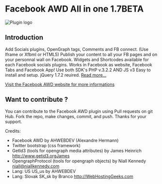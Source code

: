 Facebook AWD All in one 1.7BETA
==============

![Plugin logo][logo]

Introduction
--------------
Add Socials plugins, OpenGraph tags, Comments and FB connect. (Use Iframe or Xfbml or HTML5)
Publish your content to all your FB pages and on your personnal wall on Facebook.
Widgets and Shortcodes available for each Facebook socials plugins.
Works in Facebook as website, Facebook Tabs and Facebook App!
Use both SDK's PHP v.3.2.2 AND JS v3
Easy to install and setup.
jQuery 1.7.2 reuired.
[Read more...](http://facebook-awd.ahwebdev.fr/features/ "Features of Facebook AWD")

[Visit the Facebook AWD website for more informations](http://facebook-awd.ahwebdev.fr "Facebook AWD all in one")

Want to contribute ?
--------------
You can contribute to the Facebook AWD plugin using Pull requests on git Hub.
Fork the repo, make changes, commit, and push.
Thanks for your support.

Credits:

- Facebook AWD by AHWEBDEV (Alexandre Hermann)
- Twitter bootstrap (css framework)
- GetId3 (tools for opengraph media attributes) by James Heinrich http://www.getid3.orgJames
- OpengraphProtocol (tools for opengraph objects) by Niall Kennedy <niall@niallkennedy.com>
- Lang: US US_us by AHWEBDEV
- Lang: Slovak SK_sk by Branco http://WebHostingGeeks.com


[logo]: http://www.ahwebdev.fr/wp-content/uploads/2011/06/facebook_awd_all_in_one_556x180.png "Facebook AWD Logo"